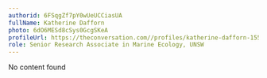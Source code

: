 ```yaml
---
authorid: 6FSqgZf7pY0wUeUCCiasUA
fullName: Katherine Dafforn
photo: 6dO6MESd8cSys0GcgSKeA
profileUrl: https://theconversation.com//profiles/katherine-dafforn-155892
role: Senior Research Associate in Marine Ecology, UNSW
---
```

No content found